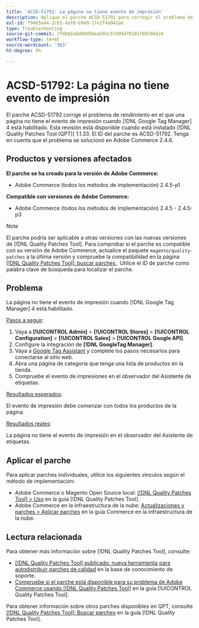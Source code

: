 ```yaml
---
title: 'ACSD-51792: La página no tiene evento de impresión'
description: Aplique el parche ACSD-51792 para corregir el problema de rendimiento de Adobe Commerce en el que una página no tiene el evento de impresión cuando Google Tag Manager 4 está habilitado.
exl-id: f9465a44-2c65-4af0-b949-1fe1f4a942ae
type: Troubleshooting
source-git-commit: 7fdb02a6d89d50ea593c5fd99d78101f89198424
workflow-type: tm+mt
source-wordcount: '363'
ht-degree: 0%

---
```


# ACSD-51792: La página no tiene evento de impresión

El parche ACSD-51792 corrige el problema de rendimiento en el que una página no tiene el evento de impresión cuando [!DNL Google Tag Manager] 4 está habilitado. Esta revisión está disponible cuando está instalado [!DNL Quality Patches Tool (QPT)] 1.1.33. El ID del parche es ACSD-51792. Tenga en cuenta que el problema se solucionó en Adobe Commerce 2.4.6.

## Productos y versiones afectados

**El parche se ha creado para la versión de Adobe Commerce:**

* Adobe Commerce (todos los métodos de implementación) 2.4.5-p1

**Compatible con versiones de Adobe Commerce:**

* Adobe Commerce (todos los métodos de implementación) 2.4.5 - 2.4.5-p3

>[!NOTE]
>
>El parche podría ser aplicable a otras versiones con las nuevas versiones de [!DNL Quality Patches Tool]. Para comprobar si el parche es compatible con su versión de Adobe Commerce, actualice el paquete `magento/quality-patches` a la última versión y compruebe la compatibilidad en la página [[!DNL Quality Patches Tool]: buscar parches ](https://experienceleague.adobe.com/tools/commerce-quality-patches/index.html?lang=es). Utilice el ID de parche como palabra clave de búsqueda para localizar el parche.

## Problema

La página no tiene el evento de impresión cuando [!DNL Google Tag Manager] 4 está habilitado.

<u>Pasos a seguir</u>:

1. Vaya a **[!UICONTROL Admin]** > **[!UICONTROL Stores]** > **[!UICONTROL Configuration]** > **[!UICONTROL Sales]** > **[!UICONTROL Google API]**.
1. Configure la integración de **[!DNL GoogleTag Manager]**.
1. Vaya a [Google Tag Assistant](https://tagassistant.google.com/) y complete los pasos necesarios para conectarse al sitio web.
1. Abra una página de categoría que tenga una lista de productos en la tienda.
1. Compruebe el evento de impresiones en el observador del Asistente de etiquetas.

<u>Resultados esperados</u>:

El evento de impresión debe comenzar con todos los productos de la página.

<u>Resultados reales</u>:

La página no tiene el evento de impresión en el observador del Asistente de etiquetas.

## Aplicar el parche

Para aplicar parches individuales, utilice los siguientes vínculos según el método de implementación:

* Adobe Commerce o Magento Open Source local: [[!DNL Quality Patches Tool] > Uso](/help/tools/quality-patches-tool/usage.md) en la guía [!DNL Quality Patches Tool].
* Adobe Commerce en la infraestructura de la nube: [Actualizaciones y parches > Aplicar parches](https://experienceleague.adobe.com/docs/commerce-cloud-service/user-guide/develop/upgrade/apply-patches.html?lang=es) en la guía Commerce en la infraestructura de la nube.

## Lectura relacionada

Para obtener más información sobre [!DNL Quality Patches Tool], consulte:

* [[!DNL Quality Patches Tool] publicado: nueva herramienta para autodistribuir parches de calidad](https://experienceleague.adobe.com/es/docs/commerce-operations/tools/quality-patches-tool/quality-patches-tool-to-self-serve-quality-patches) en la base de conocimiento de soporte.
* [Compruebe si el parche está disponible para su problema de Adobe Commerce usando [!DNL Quality Patches Tool]](/help/tools/quality-patches-tool/patches-available-in-qpt/check-patch-for-magento-issue-with-magento-quality-patches.md) en la guía [!UICONTROL Quality Patches Tool].


Para obtener información sobre otros parches disponibles en QPT, consulte [[!DNL Quality Patches Tool]: Buscar parches](https://experienceleague.adobe.com/tools/commerce-quality-patches/index.html?lang=es) en la guía [!DNL Quality Patches Tool].
